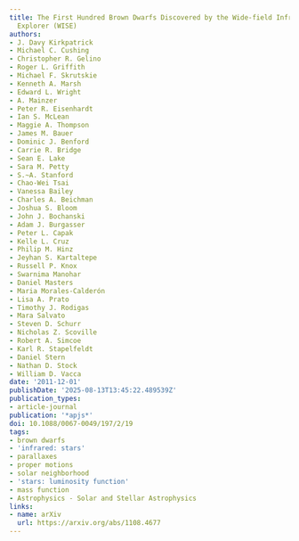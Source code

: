 ```yaml
---
title: The First Hundred Brown Dwarfs Discovered by the Wide-field Infrared Survey
  Explorer (WISE)
authors:
- J. Davy Kirkpatrick
- Michael C. Cushing
- Christopher R. Gelino
- Roger L. Griffith
- Michael F. Skrutskie
- Kenneth A. Marsh
- Edward L. Wright
- A. Mainzer
- Peter R. Eisenhardt
- Ian S. McLean
- Maggie A. Thompson
- James M. Bauer
- Dominic J. Benford
- Carrie R. Bridge
- Sean E. Lake
- Sara M. Petty
- S.~A. Stanford
- Chao-Wei Tsai
- Vanessa Bailey
- Charles A. Beichman
- Joshua S. Bloom
- John J. Bochanski
- Adam J. Burgasser
- Peter L. Capak
- Kelle L. Cruz
- Philip M. Hinz
- Jeyhan S. Kartaltepe
- Russell P. Knox
- Swarnima Manohar
- Daniel Masters
- Maria Morales-Calderón
- Lisa A. Prato
- Timothy J. Rodigas
- Mara Salvato
- Steven D. Schurr
- Nicholas Z. Scoville
- Robert A. Simcoe
- Karl R. Stapelfeldt
- Daniel Stern
- Nathan D. Stock
- William D. Vacca
date: '2011-12-01'
publishDate: '2025-08-13T13:45:22.489539Z'
publication_types:
- article-journal
publication: '*apjs*'
doi: 10.1088/0067-0049/197/2/19
tags:
- brown dwarfs
- 'infrared: stars'
- parallaxes
- proper motions
- solar neighborhood
- 'stars: luminosity function'
- mass function
- Astrophysics - Solar and Stellar Astrophysics
links:
- name: arXiv
  url: https://arxiv.org/abs/1108.4677
---
```

